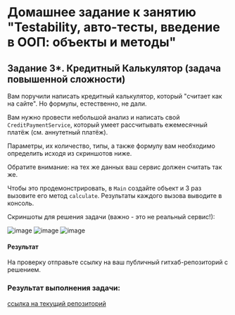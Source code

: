 # Домашнее задание к занятию "Testability, авто-тесты, введение в ООП: объекты и методы"

## Задание 3*. Кредитный Калькулятор (задача повышенной сложности)

Вам поручили написать кредитный калькулятор, который "считает как на сайте". Но формулы, естественно, не дали.  

Вам нужно провести небольшой анализ и написать свой `CreditPaymentService`, который умеет рассчитывать ежемесячный платёж (см. аннутетный платёж).  

Параметры, их количество, типы, а также формулу вам необходимо определить исходя из скриншотов ниже.  

Обратите внимание: на тех же данных ваш сервис должен считать так же.

Чтобы это продемонстрировать, в `Main` создайте объект и 3 раз вызовите его метод `calculate`. Результаты каждого вызова выводите в консоль.

Скриншоты для решения задачи (важно - это не реальный сервис!):

![image](https://user-images.githubusercontent.com/53707586/145564347-174ef746-013e-4793-bda1-79d81ac18e65.png)
![image](https://user-images.githubusercontent.com/53707586/145564368-0c1aaa9c-563b-4177-9ad6-a9f9adef8f92.png)
![image](https://user-images.githubusercontent.com/53707586/145564380-5140f2ab-312c-46c1-b423-1e5c209617b5.png)

#### Результат
На проверку отправьте ссылку на ваш публичный гитхаб-репозиторий с решением.

### Результат выполнения задачи:
[ссылка на текущий репозиторий](https://github.com/Ekaterina-Isabel/1.3.-Credit_calculator)
